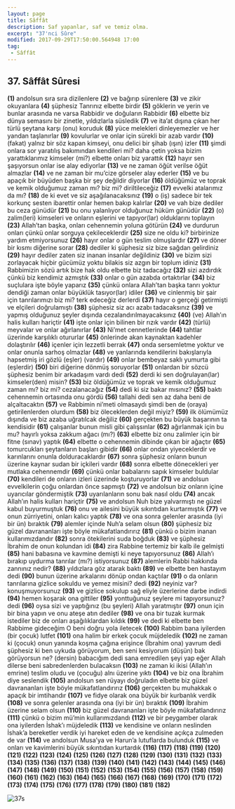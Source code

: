 ```yaml
---
layout: page
title: Sâffât
description: Saf yapanlar, saf ve temiz olma.
excerpt: "37'nci Sûre"
modified: 2017-09-29T17:50:00.564948 17:00
tag: 
 - Sâffât
---
```


## 37. Sâffât Sûresi

**(1)** andolsun sıra sıra dizilenlere
**(2)** ve bağırıp sürenlere
**(3)** ve zikir okuyanlara 
**(4)** şüphesiz Tanrınız elbette birdir
**(5)** göklerin ve yerin ve bunlar arasında ne varsa Rabbidir ve doğuların Rabbidir
**(6)** elbette biz dünya semasını bir zinetle, yıldızlarla süsledik
**(7)** ve ita’at dışına çıkan her türlü şeytana karşı (onu) koruduk 
**(8)** yüce melekleri dinleyemezler ve her yandan taşlanırlar 
**(9)** kovulurlar ve onlar için sürekli bir azab vardır
**(10)** (fakat) yalnız bir söz kapan kimseyi, onu delici bir şihab (ışın) izler 
**(11)** şimdi onlara sor yaratılış bakımından kendileri mi? daha çetin yoksa bizim yarattıklarımız kimseler (mi?) elbette onları biz yarattık
**(12)** hayır sen şaşıyorsun onlar ise alay ediyorlar
**(13)** ve ne zaman öğüt verilse öğüt almazlar
**(14)** ve ne zaman bir mu’cize görseler alay ederler
**(15)** ve bu apaçık bir büyüden başka bir şey değildir diyorlar 
**(16)** öldüğümüz ve toprak ve kemik olduğumuz zaman mı? biz mi? diriltileceğiz
**(17)** evvelki atalarımız da mı?
**(18)** de ki evet ve siz aşağılanacaksınız
**(19)** o (iş) sadece bir tek korkunç sesten ibarettir onlar hemen bakıp kalırlar
**(20)** ve vah bize dediler bu ceza günüdür
**(21)** bu onu yalanlıyor olduğunuz hüküm günüdür
**(22)** (o) zalim(leri) kimseleri ve onların eşlerini ve tapıyor(lar) olduklarını toplayın 
**(23)** Allah’tan başka, onları cehennemin yoluna götürün
**(24)** ve durdurun onları çünkü onlar sorguya çekileceklerdir
**(25)** size ne oldu ki? birbirinize yardım etmiyorsunuz
**(26)** hayır onlar o gün teslim olmuşlardır
**(27)** ve döner bir kısmı diğerine sorar
**(28)** dediler ki şüphesiz siz bize sağdan gelirdiniz
**(29)** hayır dediler zaten siz inanan insanlar değildiniz 
**(30)** ve bizim sizi zorlayacak hiçbir gücümüz yoktu bilakis siz azgın bir toplum idiniz
**(31)** Rabbimizin sözü artık bize hak oldu elbette biz tadacağız
**(32)** sizi azdırdık çünkü biz kendimiz azmıştık
**(33)** onlar o gün azabda ortaktırlar
**(34)** biz suçlulara işte böyle yaparız
**(35)** çünkü onlara Allah’tan başka tanrı yoktur dendiği zaman onlar büyüklük tasıyor(lar) idiler
**(36)** ve cinlenmiş bir şair için tanrılarımızı biz mi? terk edeceğiz derlerdi 
**(37)** hayır o gerçeği getirmişti ve elçileri doğrulamıştı 
**(38)** şüphesiz siz acı azabı tadacaksınız
**(39)** ve yapmış olduğunuz şeyler dışında cezalandırılmayacaksınız
**(40)** (ve) Allah’ın halis kulları hariçtir 
**(41)** işte onlar için bilinen bir rızık vardır
**(42)** (türlü) meyvalar ve onlar ağırlanırlar
**(43)** Ni’met	cennetlerinde
**(44)** tahtlar üzerinde karşılıklı otururlar
**(45)** önlerinde akan kaynaktan kadehler dolaştırılır
**(46)** içenler için lezzetli berrak
**(47)** onda sersemletme yoktur ve onlar onunla sarhoş olmazlar 
**(48)** ve yanlarında kendilerini bakışlarıyla hapsetmiş iri gözlü (eşler) (vardır) 
**(49)** onlar bembeyaz saklı yumurta gibi (eşlerdir) 
**(50)** biri diğerine dönmüş soruyorlar
**(51)** onlardan bir sözcü şüphesiz benim bir arkadaşım vardı dedi
**(52)** derdi ki sen doğrulayan(lar) kimseler(den) misin? 
**(53)** biz öldüğümüz ve toprak ve kemik olduğumuz zaman mı? biz mi? cezalanacağız
**(54)** dedi ki siz bakar mısınız?
**(55)** baktı cehennemin ortasında onu gördü
**(56)** tallahi dedi sen az daha beni de alçaltacaktın
**(57)** ve Rabbimin ni’meti olmasaydı şimdi ben de (oraya) getirilenlerden olurdum 
**(58)** biz öleceklerden değil miyiz?
**(59)** ilk ölümümüz dışında ve biz azaba uğratılcak değiliz 
**(60)** gerçekten bu büyük başarının ta kendisidir
**(61)** çalışanlar bunun misli gibi çalışsınlar 
**(62)** ağırlanmak için bu mu? hayırlı yoksa zakkum ağacı (mı?)
**(63)** elbette biz onu zalimler için bir fitne (sınav) yaptık
**(64)** elbette o cehennemin dibinde çıkan bir ağaçtır
**(65)** tomurcukları şeytanların başları gibidir
**(66)** onlar ondan yiyeceklerdir ve karınlarını onunla dolduracaklardır 
**(67)** sonra şüphesiz onların bunun üzerine kaynar sudan bir içkileri vardır 
**(68)** sonra elbette dönecekleri yer mutlaka cehennemdir
**(69)** çünkü onlar babalarını sapık kimseler buldular
**(70)** kendileri de onların izleri üzerinde koşturuyorlar
**(71)** ve andolsun evvelkilerin çoğu onlardan önce sapmıştı
**(72)** ve andolsun biz onların içine uyarıcılar göndermiştik
**(73)** uyarılanların sonu bak nasıl oldu
**(74)** ancak Allah’ın halis kulları hariçtir 
**(75)** ve andolsun Nuh bize yalvarmıştı ne güzel kabul buyurmuştuk
**(76)** onu ve ailesini büyük sıkıntıdan kurtarmıştık 
**(77)** ve onun zürriyetini, onları kalıcı yaptık 
**(78)** ve ona sonra gelenler arasında (iyi bir ün) bıraktık 
**(79)** alemler içinde Nuh’a selam olsun 
**(80)** şüphesiz biz güzel davrananları işte böyle mükafatlandırırız
**(81)** çünkü o bizim inanan kullarımızdandır 
**(82)** sonra ötekilerini suda boğduk
**(83)** ve şüphesiz İbrahim de onun kolundan idi
**(84)** zira Rabbine tertemiz bir kalb ile gelmişti
**(85)** hani babasına ve kavmine demişti ki neye tapıyorsunuz
**(86)** Allah’ı bırakıp uydurma tanrılar (mı?) istiyorsunuz
**(87)** alemlerin Rabbi hakkında zannınız nedir?
**(88)** yıldızlara göz atarak baktı 
**(89)** ve elbette ben hastayım dedi 
**(90)** bunun üzerine arkalarını dönüp ondan kaçtılar 
**(91)** o da onların tanrılarına gizlice sokuldu ve yemez misini? dedi 
**(92)** neyiniz var? konuşmuyorsunuz
**(93)** ve gizlice sokulup sağ eliyle üzerlerine darbe indirdi
**(94)** hemen koşarak ona gittiler 
**(95)** yonttuğunuz şeylere mi tapıyorsunuz? dedi 
**(96)** oysa sizi ve yaptığınız (bu şeyleri) Allah yaratmıştır
**(97)** onun için bir bina yapın ve onu ateşe atın dediler
**(98)** ve ona bir tuzak kurmak istediler biz de onları aşağılıklardan kıldık
**(99)** ve dedi ki elbette ben Rabbime gideceğim O beni doğru yola iletecek
**(100)** Rabbim bana iyilerden (bir çocuk) lutfet
**(101)** ona halim bir erkek çocuk müjdeledik 
**(102)** ne zaman ki (çocuk) onun yanında koşma çağına erişince (İbrahim ona) yavrum dedi şüphesiz ki ben uykuda görüyorum, ben seni kesiyorum (düşün) bak görüyorsun ne? (dersin) babacığım dedi sana emredilen şeyi yap eğer Allah dilerse beni sabredenlerden bulacaksın 
**(103)** ne zaman ki ikisi (Allah’ın emrine) teslim oludu ve (çocuğu) alnı üzerine yıktı 
**(104)** ve biz ona İbrahim diye seslendik 
**(105)** andolsun sen rüyayı doğruladın elbette biz güzel davrananları işte böyle mükafatlandırırız
**(106)** gerçekten bu muhakkak o apaçık bir imtihandır
**(107)** ve fidye olarak ona büyük bir kurbanlık verdik 
**(108)** ve sonra gelenler arasında ona (iyi bir ün) bıraktık 
**(109)** İbrahim üzerine selam olsun 
**(110)** biz güzel davrananları işte böyle mükafatlandırırız
**(111)** çünkü o bizim mü’min kullarımızdandı
**(112)** ve bir peygamber olarak ona iyilerden İshak’ı müjdeledik 
**(113)** ve kendisine ve onların neslinden İshak’a bereketler verdik iyi hareket eden de ve kendisine açıkça zulmeden de var 
**(114)** ve andolsun Musa’ya ve Harun’a lutuflarda bulunduk 
**(115)** ve onları ve kavimlerini büyük sıkıntıdan kurtardık 
**(116)** 
**(117)** 
**(118)** 
**(119)** 
**(120)** 
**(121)** 
**(122)** 
**(123)** 
**(124)** 
**(125)** 
**(126)** 
**(127)** 
**(128)** 
**(129)** 
**(130)** 
**(131)** 
**(132)** 
**(133)** 
**(134)** 
**(135)** 
**(136)** 
**(137)** 
**(138)** 
**(139)** 
**(140)**
**(141)** 
**(142)** 
**(143)** 
**(144)** 
**(145)** 
**(146)** 
**(147)** 
**(148)** 
**(149)** 
**(150)** 
**(151)** 
**(152)** 
**(153)** 
**(154)** 
**(155)** 
**(156)** 
**(157)** 
**(158)** 
**(159)** 
**(160)** 
**(161)** 
**(162)** 
**(163)** 
**(164)** 
**(165)** 
**(166)** 
**(167)** 
**(168)** 
**(169)** 
**(170)** 
**(171)** 
**(172)** 
**(173)** 
**(174)** 
**(175)** 
**(176)** 
**(177)** 
**(178)** 
**(179)** 
**(180)** 
**(181)** 
**(182)** 

![37s]({{site.url}}/images/ayrac-muhur.png)
